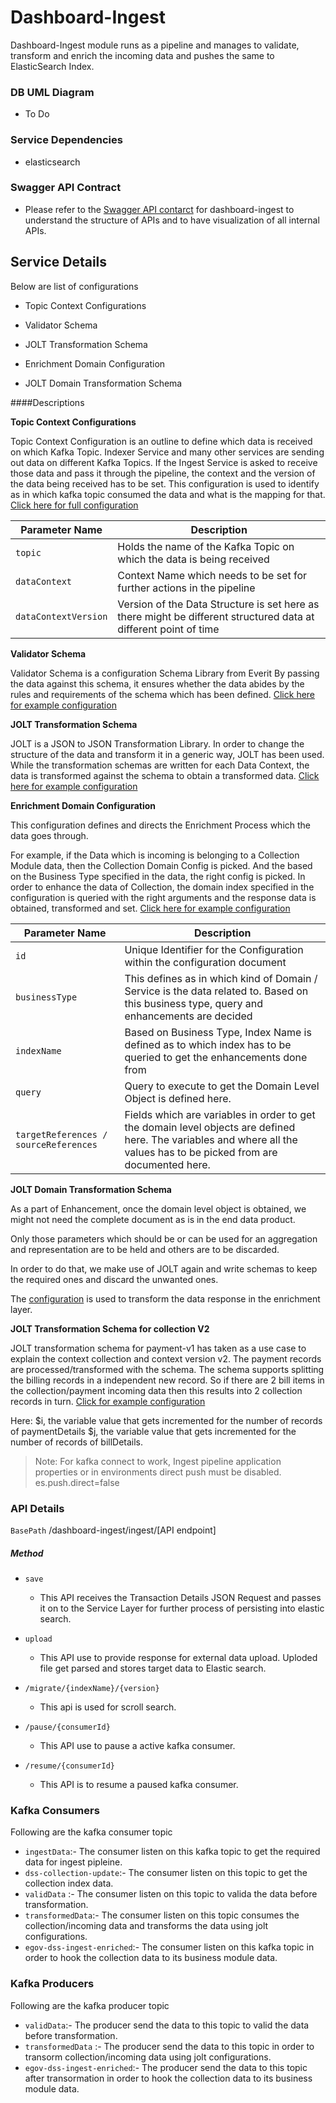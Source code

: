# Dashboard-Ingest

Dashboard-Ingest module runs as a pipeline and manages to validate, transform and enrich the incoming data and pushes the same to ElasticSearch Index.

### DB UML Diagram

- To Do

### Service Dependencies

- elasticsearch

### Swagger API Contract

- Please refer to the [Swagger API contarct](https://raw.githubusercontent.com/egovernments/DIGIT-OSS/master/business-services/Docs/dss-dashboard/DSS%20Ingest%20YAML%20Spec%201.0.0.yaml) for dashboard-ingest to understand the structure of APIs and to have visualization of all internal APIs.


## Service Details

Below are list of configurations

- Topic Context Configurations

- Validator Schema

- JOLT Transformation Schema

- Enrichment Domain Configuration 

- JOLT Domain Transformation Schema

####Descriptions

**Topic Context Configurations**

Topic Context Configuration is an outline to define which data is received on which Kafka Topic. 
Indexer Service and many other services are sending out data on different Kafka Topics. If the Ingest Service is asked to receive those data and pass it through the pipeline, the context and the version of the data being received has to be set. This configuration is used to identify as in which kafka topic consumed the data and what is the mapping for that.
[Click here for full configuration](https://github.com/egovernments/configs/blob/master/egov-dss-dashboards/dashboard-ingest/TopicContextConfiguration.json)

| Parameter Name                    | Description                                                                                                       | 
| ----------------------------------| ------------------------------------------------------------------------------------------------------------------|
| `topic`                           | Holds the name of the Kafka Topic on which the data is being received                                             |           
| `dataContext`                     | Context Name which needs to be set for further actions in the pipeline                                            |
| `dataContextVersion`              | Version of the Data Structure is set here as there might be different structured data at different point of time  |

**Validator Schema**

Validator Schema is a configuration Schema Library from Everit
By passing the data against this schema, it ensures whether the data abides by the rules and requirements of the schema which has been defined. [Click here for example configuration](https://github.com/egovernments/configs/blob/master/egov-dss-dashboards/dashboard-ingest/validator_transaction_v1.json) 



**JOLT Transformation Schema**

JOLT is a JSON to JSON Transformation Library. In order to change the structure of the data and transform it in a generic way, JOLT has been used. 
While the transformation schemas are written for each Data Context, the data is transformed against the schema to obtain a transformed data. 
[Click here for example configuration](https://github.com/egovernments/configs/blob/master/egov-dss-dashboards/dashboard-ingest/transform_collection_v1.json)

**Enrichment Domain Configuration** 

This configuration defines and directs the Enrichment Process which the data goes through. 

For example, if the Data which is incoming is belonging to a Collection Module data, then the Collection Domain Config is picked. And the based on the Business Type specified in the data, the right config is picked. 
In order to enhance the data of Collection, the domain index specified in the configuration is queried with the right arguments and the response data is obtained, transformed and set. 
[Click here for example configuration](https://github.com/egovernments/configs/blob/master/egov-dss-dashboards/dashboard-ingest/DomainConfig.json)

| Parameter Name                         | Description                                                                                                                                                             | 
| ---------------------------------------| ------------------------------------------------------------------------------------------------------------------------------------------------------------------------|
| `id`                                   | Unique Identifier for the Configuration within the configuration document                                                                                               |           
| `businessType`                         | This defines as in which kind of Domain / Service is the data related to. Based on this business type, query and enhancements are decided                               |
| `indexName`                            | Based on Business Type, Index Name is defined as to which index has to be queried to get the enhancements done from                                                     |
| `query`                                | Query to execute to get the Domain Level Object is defined here.                                                                                                        |
| `targetReferences / sourceReferences`  | Fields which are variables in order to get the domain level objects are defined here. The variables and where all the values has to be picked from are documented here. |      

**JOLT Domain Transformation Schema**

As a part of Enhancement, once the domain level object is obtained, we might not need the complete document as is in the end data product. 

Only those parameters which should be or can be used for an aggregation and representation are to be held and others are to be discarded. 

In order to do that, we make use of JOLT again and write schemas to keep the required ones and discard the unwanted ones. 

The [configuration](https://github.com/egovernments/configs/blob/master/egov-dss-dashboards/dashboard-ingest/transform_tl_v1.json) is used to transform the data response in the enrichment layer.

**JOLT Transformation Schema for collection V2**

JOLT transformation schema for payment-v1 has taken as a use case to explain the context  collection and context version v2. The payment records are processed/transformed with the schema. The schema supports splitting the billing records in a independent new record. So if there are 2 bill items in the collection/payment incoming data then this results into 2 collection records in turn.
[Click for example configuration](https://github.com/egovernments/configs/blob/master/egov-dss-dashboards/dashboard-ingest/transform_collection_v2.json)

Here: $i, the variable value that gets incremented for the number of records of paymentDetails 
$j, the variable value that gets incremented for the number of records of billDetails.

>Note: For kafka connect to work, Ingest pipeline application properties or in environments direct push must be disabled.
es.push.direct=false

 

### API Details

`BasePath` /dashboard-ingest/ingest/[API endpoint]

##### Method

- `save`
   - This API receives the Transaction Details JSON Request and passes it on to the Service Layer for further process of persisting into elastic search.

- `upload`
   - This API use to provide response for external data upload. Uploded file get parsed and stores target data to Elastic search.

- `/migrate/{indexName}/{version}`
   -  This api is used for scroll search.
   
- `/pause/{consumerId}`
    - This API use to pause a active kafka consumer.
    
- `/resume/{consumerId}`
    - This API is to resume a paused kafka consumer.

### Kafka Consumers
Following are the kafka consumer topic
- `ingestData`:- The consumer listen on this kafka topic to get the required data for ingest pipleine.
- `dss-collection-update`:- The consumer listen on this topic to get the collection index data.
- `validData` :- The consumer listen on this topic to valida the data before transformation.
- `transformedData`:- The consumer listen on this topic consumes the collection/incoming data and transforms the data using jolt configurations.
- `egov-dss-ingest-enriched`:- The consumer listen on this kafka topic in order to hook the collection data to its business module data.

### Kafka Producers
Following are the kafka producer topic
- `validData`:- The producer send the data to this topic to valid the data before transformation.
- `transformedData` :- The producer send the data to this topic in order to transorm collection/incoming data using jolt configurations.
- `egov-dss-ingest-enriched`:- The producer send the data to this topic after transormation in order to hook the collection data to its business module data.
